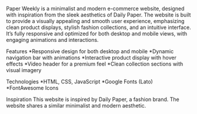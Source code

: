 Paper Weekly is a minimalist and modern e-commerce website, designed with inspiration from the sleek aesthetics of Daily Paper. The website is built to provide a visually appealing and smooth user experience, emphasizing clean product displays, stylish fashion collections, and an intuitive interface. It’s fully responsive and optimized for both desktop and mobile views, with engaging animations and interactions.

Features
*Responsive design for both desktop and mobile
*Dynamic navigation bar with animations
*Interactive product display with hover effects
*Video header for a premium feel
*Clean collection sections with visual imagery

Technologies
*HTML, CSS, JavaScript
*Google Fonts (Lato)
*FontAwesome Icons

Inspiration
This website is inspired by Daily Paper, a fashion brand. The website shares a similar minimalist and modern aesthetic.
